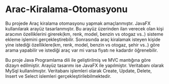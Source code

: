 # Arac-Kiralama-Otomasyonu

Bu projede Araç kiralama otomasyonu yapmak amaçlanmıştır. JavaFX kullanılarak arayüz tasarlanmıştır. Bu arayüz üzerinden ilan verecek olan kişi aracının özelliklerini girerek(km, renk, model, benzin vs otogaz vs..) sisteme ekleme işlemini gerçekleştirebilir. Sonrasında araç kiralamak isteyen kişide yine istediği özelliklere(km, renk, model, benzin vs otogaz, şehir vs..) göre arama yapabilir ve istediği araç var mi varsa fiyatı ne kadardır öğrenebilir. 

Bu proje Java Programlama dili ile geliştirilmiş ve MVC mantığına göre dizayn edilmiştir. Arayüz tasarımı ise JavaFX ile yapılmiştır. Veritabanı olarak MySql kullanılmıştır. Veritabanı işlemleri olarak Create, Update, Delete, Insert ve Select islemleri gerçekleştirilebilmektedir. 

